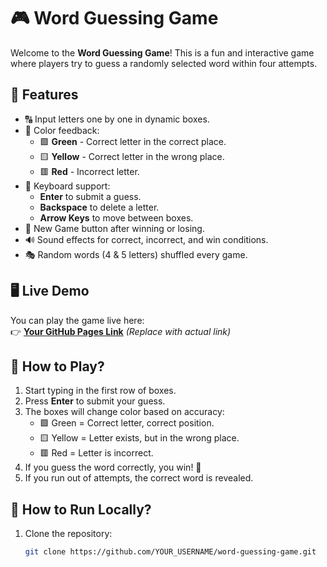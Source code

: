 # 🎮 Word Guessing Game

Welcome to the **Word Guessing Game**! This is a fun and interactive game where players try to guess a randomly selected word within four attempts.

## 🌟 Features
- 🔠 Input letters one by one in dynamic boxes.
- 🎨 Color feedback:
  - 🟩 **Green** - Correct letter in the correct place.
  - 🟨 **Yellow** - Correct letter in the wrong place.
  - 🟥 **Red** - Incorrect letter.
- 🎹 Keyboard support:
  - **Enter** to submit a guess.
  - **Backspace** to delete a letter.
  - **Arrow Keys** to move between boxes.
- 🔄 New Game button after winning or losing.
- 🔊 Sound effects for correct, incorrect, and win conditions.
- 🎭 Random words (4 & 5 letters) shuffled every game.

## 🖥️ Live Demo
You can play the game live here:  
👉 [**Your GitHub Pages Link**](https://your-username.github.io/word-guessing-game/) *(Replace with actual link)*

## 📜 How to Play?
1. Start typing in the first row of boxes.
2. Press **Enter** to submit your guess.
3. The boxes will change color based on accuracy:
   - 🟩 Green = Correct letter, correct position.
   - 🟨 Yellow = Letter exists, but in the wrong place.
   - 🟥 Red = Letter is incorrect.
4. If you guess the word correctly, you win! 🎉
5. If you run out of attempts, the correct word is revealed.

## 🚀 How to Run Locally?
1. Clone the repository:
   ```sh
   git clone https://github.com/YOUR_USERNAME/word-guessing-game.git
